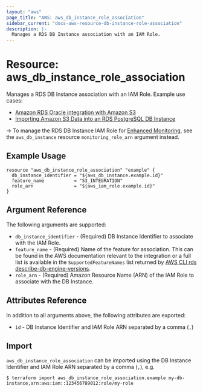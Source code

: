 ```yaml
---
layout: "aws"
page_title: "AWS: aws_db_instance_role_association"
sidebar_current: "docs-aws-resource-db-instance-role-association"
description: |-
  Manages a RDS DB Instance association with an IAM Role.
---
```


# Resource: aws_db_instance_role_association

Manages a RDS DB Instance association with an IAM Role. Example use cases:

* [Amazon RDS Oracle integration with Amazon S3](https://docs.aws.amazon.com/AmazonRDS/latest/UserGuide/oracle-s3-integration.html)
* [Importing Amazon S3 Data into an RDS PostgreSQL DB Instance](https://docs.aws.amazon.com/AmazonRDS/latest/UserGuide/USER_PostgreSQL.S3Import.html)

-> To manage the RDS DB Instance IAM Role for [Enhanced Monitoring](https://docs.aws.amazon.com/AmazonRDS/latest/UserGuide/USER_Monitoring.OS.html), see the `aws_db_instance` resource `monitoring_role_arn` argument instead.

## Example Usage

```hcl
resource "aws_db_instance_role_association" "example" {
  db_instance_identifier = "${aws_db_instance.example.id}"
  feature_name           = "S3_INTEGRATION"
  role_arn               = "${aws_iam_role.example.id}"
}
```

## Argument Reference

The following arguments are supported:

* `db_instance_identifier` - (Required) DB Instance Identifier to associate with the IAM Role.
* `feature_name` - (Required) Name of the feature for association. This can be found in the AWS documentation relevant to the integration or a full list is available in the `SupportedFeatureNames` list returned by [AWS CLI rds describe-db-engine-versions](https://docs.aws.amazon.com/cli/latest/reference/rds/describe-db-engine-versions.html).
* `role_arn` - (Required) Amazon Resource Name (ARN) of the IAM Role to associate with the DB Instance.

## Attributes Reference

In addition to all arguments above, the following attributes are exported:

* `id` - DB Instance Identifier and IAM Role ARN separated by a comma (`,`)

## Import

`aws_db_instance_role_association` can be imported using the DB Instance Identifier and IAM Role ARN separated by a comma (`,`), e.g.

```
$ terraform import aws_db_instance_role_association.example my-db-instance,arn:aws:iam::123456789012:role/my-role
```

